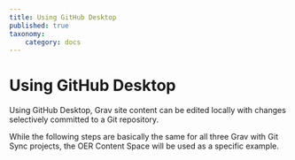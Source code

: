 ```yaml
---
title: Using GitHub Desktop
published: true
taxonomy:
    category: docs
---
```


# Using GitHub Desktop

Using GitHub Desktop, Grav site content can be edited locally with changes selectively committed to a Git repository.

While the following steps are basically the same for all three Grav with Git Sync projects, the OER Content Space will be used as a specific example.
